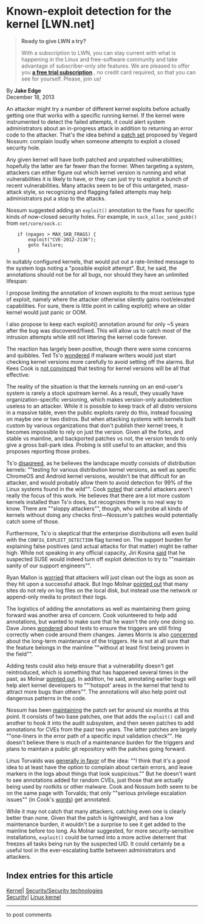 # Known-exploit detection for the kernel [LWN.net]

> **Ready to give LWN a try?**
> 
> With a subscription to LWN, you can stay current with what is happening in the Linux and free-software community and take advantage of subscriber-only site features. We are pleased to offer you **[a free trial subscription](https://lwn.net/Promo/nst-trial/claim)** , no credit card required, so that you can see for yourself. Please, join us! 

By **Jake Edge**  
December 18, 2013 

An attacker might try a number of different kernel exploits before actually getting one that works with a specific running kernel. If the kernel were instrumented to detect the failed attempts, it could alert system administrators about an in-progress attack in addition to returning an error code to the attacker. That's the idea behind a [patch set](/Articles/576785/) proposed by Vegard Nossum: complain loudly when someone attempts to exploit a closed security hole. 

Any given kernel will have both patched and unpatched vulnerabilities; hopefully the latter are far fewer than the former. When targeting a system, attackers can either figure out which kernel version is running and what vulnerabilities it is likely to have, or they can just try to exploit a bunch of recent vulnerabilities. Many attacks seem to be of this untargeted, mass-attack style, so recognizing and flagging failed attempts may help administrators put a stop to the attacks. 

Nossum suggested adding an `exploit()` annotation to the fixes for specific kinds of now-closed security holes. For example, in `sock_alloc_send_pskb()` from `net/core/sock.c`: 
    
    
        if (npages > MAX_SKB_FRAGS) {
            exploit("CVE-2012-2136");
            goto failure;
        }
    

In suitably configured kernels, that would put out a rate-limited message to the system logs noting a "possible exploit attempt". But, he said, the annotations should not be for all bugs, nor should they have an unlimited lifespan: 

I propose limiting the annotation of known exploits to the most serious type of exploit, namely where the attacker otherwise silently gains root/elevated capabilities. For sure, there is little point in calling exploit() where an older kernel would just panic or OOM. 

I also propose to keep each exploit() annotation around for only ~5 years after the bug was discovered/fixed. This will allow us to catch most of the intrusion attempts while still not littering the kernel code forever. 

The reaction has largely been positive, though there were some concerns and quibbles. Ted Ts'o [wondered](/Articles/577478/) if malware writers would just start checking kernel versions more carefully to avoid setting off the alarms. But Kees Cook is [not convinced](/Articles/577480/) that testing for kernel versions will be all that effective: 

The reality of the situation is that the kernels running on an end-user's system is rarely a stock upstream kernel. As a result, they usually have organization-specific versioning, which makes version-only autodetection useless to an attacker. While it is possible to keep track of all distro versions in a massive table, even the public exploits rarely do this, instead focusing on maybe one or two distros. But when attacking systems with kernels built custom by various organizations that don't publish their kernel trees, it becomes impossible to rely on just the version. Given all the forks, and stable vs mainline, and backported patches vs not, the version tends to only give a gross ball-park idea. Probing is still useful to an attacker, and this proposes reporting those probes. 

Ts'o [disagreed](/Articles/577492/), as he believes the landscape mostly consists of distribution kernels: ""testing for various distribution kernel versions, as well as specific ChromeOS and Android kernel versions, wouldn't be that difficult for an attacker, and would probably allow them to avoid detection for 99% of the Linux systems found in the wild"". Cook [noted](/Articles/577497/) that careful attackers aren't really the focus of this work. He believes that there are a lot more custom kernels installed than Ts'o does, but recognizes there is no real way to know. There are ""sloppy attackers"", though, who will probe all kinds of kernels without doing any checks first—Nossum's patches would potentially catch some of those. 

Furthermore, Ts'o is skeptical that the enterprise distributions will even build with the `CONFIG_EXPLOIT_DETECTION` flag turned on. The support burden for explaining false positives (and actual attacks for that matter) might be rather high. While not speaking in any official capacity, Jiri Kosina [said](/Articles/577495/) that he suspected SUSE would indeed turn off exploit detection to try to ""maintain sanity of our support engineers"". 

Ryan Mallon is [worried](/Articles/577486/) that attackers will just clean out the logs as soon as they hit upon a successful attack. But Ingo Molnar [pointed out](/Articles/577487/) that many sites do not rely on log files on the local disk, but instead use the network or append-only media to protect their logs. 

The logistics of adding the annotations as well as maintaining them going forward was another area of concern. Cook volunteered to help add annotations, but wanted to make sure that he wasn't the only one doing so. Dave Jones [wondered](/Articles/577504/) about tests to ensure the triggers are still firing correctly when code around them changes. James Morris is also [concerned](/Articles/577505/) about the long-term maintenance of the triggers. He is not at all sure that the feature belongs in the mainline ""without at least first being proven in the field"". 

Adding tests could also help ensure that a vulnerability doesn't get reintroduced, which is something that has happened several times in the past, as Molnar [pointed out](/Articles/577594/). In addition, he said, annotating earlier bugs will help alert kernel developers to ""'hotspot' areas in the kernel that tend to attract more bugs than others"". The annotations will also help point out dangerous patterns in the code. 

Nossum has been [maintaining](/Articles/577547/) the patch set for around six months at this point. It consists of two base patches, one that adds the `exploit()` call and another to hook it into the audit subsystem, and then seven patches to add annotations for CVEs from the past two years. The latter patches are largely ""one-liners in the error path of a specific input validation check"". He doesn't believe there is much of a maintenance burden for the triggers and plans to maintain a public git repository with the patches going forward. 

Linus Torvalds was [generally in favor](/Articles/577551/) of the idea: ""I think that it's a good idea to at least have the option to complain about certain errors, and leave markers in the logs about things that look suspicious."" But he doesn't want to see annotations added for random CVEs, just those that are actually being used by rootkits or other malware. Cook and Nossum both seem to be on the same page with Torvalds; that only ""serious privilege escalation issues"" (in Cook's [words](/Articles/577557/)) get annotated. 

While it may not catch that many attackers, catching even one is clearly better than none. Given that the patch is lightweight, and has a low maintenance burden, it wouldn't be a surprise to see it get added to the mainline before too long. As Molnar suggested, for more security-sensitive installations, `exploit()` could be turned into a more active deterrent that freezes all tasks being run by the suspected UID. It could certainly be a useful tool in the ever-escalating battle between administrators and attackers. 

  
Index entries for this article  
---  
[Kernel](/Kernel/Index)| [Security/Security technologies](/Kernel/Index#Security-Security_technologies)  
[Security](/Security/Index/)| [Linux kernel](/Security/Index/#Linux_kernel)  
  


* * *

to post comments 
